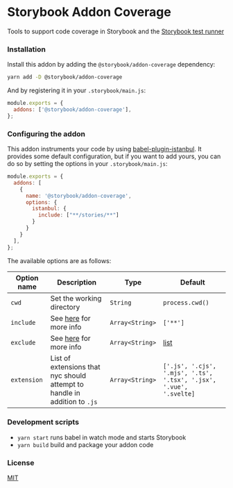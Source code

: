 # Storybook Addon Coverage

Tools to support code coverage in Storybook and the [Storybook test runner](https://github.com/storybookjs/test-runner)
 
### Installation

Install this addon by adding the `@storybook/addon-coverage` dependency:

```sh
yarn add -D @storybook/addon-coverage
```

And by registering it in your `.storybook/main.js`:

```js
module.exports = {
  addons: ['@storybook/addon-coverage'],
};
```

### Configuring the addon

This addon instruments your code by using [babel-plugin-istanbul](https://github.com/istanbuljs/babel-plugin-istanbul). It provides some default configuration, but if you want to add yours, you can do so by setting the options in your `.storybook/main.js`:

```js
module.exports = {
  addons: [
    { 
      name: '@storybook/addon-coverage',
      options: {
        istanbul: {
          include: ["**/stories/**"]
        }
      }  
    }
  ],
};
```

The available options are as follows:

| Option name | Description                                                                              | Type            | Default                                                                          |
| ----------- | ---------------------------------------------------------------------------------------- | --------------- | -------------------------------------------------------------------------------- |
| `cwd`       | Set the working directory                                                                | `String`        | `process.cwd()`                                                                         |
| `include`   | See [here](https://github.com/istanbuljs/nyc#selecting-files-for-coverage) for more info | `Array<String>` | `['**']`                                                                         |
| `exclude`   | See [here](https://github.com/istanbuljs/nyc#selecting-files-for-coverage) for more info | `Array<String>` | [list](https://github.com/storybookjs/addon-coverage/blob/main/src/constants.js) |
| `extension` | List of extensions that nyc should attempt to handle in addition to `.js`                | `Array<String>` | `['.js', '.cjs', '.mjs', '.ts', '.tsx', '.jsx', '.vue', '.svelte]`               |

### Development scripts

- `yarn start` runs babel in watch mode and starts Storybook
- `yarn build` build and package your addon code

### License

[MIT](https://github.com/storybookjs/addon-coverage/blob/main/LICENSE)
